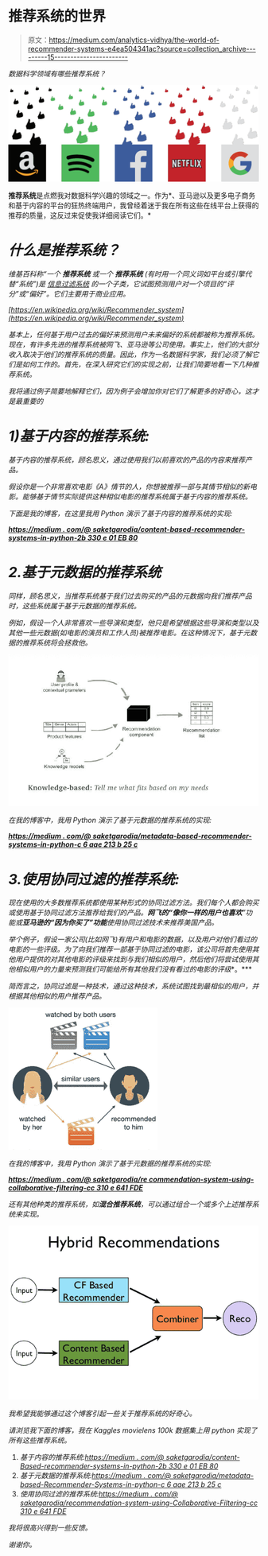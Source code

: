 # 推荐系统的世界

> 原文：<https://medium.com/analytics-vidhya/the-world-of-recommender-systems-e4ea504341ac?source=collection_archive---------15----------------------->

*数据科学领域有哪些推荐系统？*

![](img/24ca938c29e7cd3a88000ef719b52eef.png)

**推荐系统**是点燃我对数据科学兴趣的领域之一。作为*、亚马逊以及更多电子商务和基于内容的平台的狂热终端用户，我曾经着迷于我在所有这些在线平台上获得的推荐的质量，这反过来促使我详细阅读它们。*

# ***什么是推荐系统？***

**维基百科称“一个* ***推荐系统*** *或一个* ***推荐系统*** *(有时用一个同义词如平台或引擎代替“系统”)是* [*信息过滤系统*](https://en.wikipedia.org/wiki/Information_filtering_system) *的一个子类，它试图预测用户对一个项目的“评分”或“偏好”。它们主要用于商业应用。**

*[https://en.wikipedia.org/wiki/Recommender_system](https://en.wikipedia.org/wiki/Recommender_system)*

*基本上，任何基于用户过去的偏好来预测用户未来偏好的系统都被称为推荐系统。现在，有许多先进的推荐系统被网飞、亚马逊等公司使用。事实上，他们的大部分收入取决于他们的推荐系统的质量。因此，作为一名数据科学家，我们必须了解它们是如何工作的。首先，在深入研究它们的实现之前，让我们简要地看一下几种推荐系统。*

*我将通过例子简要地解释它们，因为例子会增加你对它们了解更多的好奇心，这才是最重要的*

# *1)基于内容的推荐系统:*

*基于内容的推荐系统，顾名思义，通过使用我们以前喜欢的产品的内容来推荐产品。*

*假设你是一个非常喜欢电影《A》情节的人，你想被推荐一部与其情节相似的新电影。能够基于情节实际提供这种相似电影的推荐系统属于基于内容的推荐系统。*

*下面是我的博客，在这里我用 Python 演示了基于内容的推荐系统的实现:*

*[***https://medium . com/@ saketgarodia/content-based-recommender-systems-in-python-2b 330 e 01 EB 80***](/@saketgarodia/content-based-recommender-systems-in-python-2b330e01eb80)*

# *2.**基于元数据的推荐系统***

*同样，顾名思义，当推荐系统基于我们过去购买的产品的元数据向我们推荐产品时，这些系统属于基于元数据的推荐系统。*

*例如，假设一个人非常喜欢一些导演和类型，他只是希望根据这些导演和类型以及其他一些元数据(如电影的演员和工作人员)被推荐电影。在这种情况下，基于元数据的推荐系统将会拯救他。*

*![](img/4c87acd287f62c103e0d43656890866e.png)*

*在我的博客中，我用 Python 演示了基于元数据的推荐系统的实现:*

*[***https://medium . com/@ saketgarodia/metadata-based-recommender-systems-in-python-c 6 aae 213 b 25 c***](/@saketgarodia/metadata-based-recommender-systems-in-python-c6aae213b25c)*

# *3.**使用协同过滤的推荐系统:***

*现在使用的大多数推荐系统都使用某种形式的协同过滤方法。我们每个人都会购买或使用基于协同过滤方法推荐给我们的产品。**网飞的“像你一样的用户也喜欢**”功能或**亚马逊的“因为你买了”功能**使用协同过滤技术来推荐美国产品。*

*举个例子，假设一家公司(比如网飞)有用户和电影的数据，以及用户对他们看过的电影的一些评级。为了向我们推荐一部基于协同过滤的电影，该公司将首先使用其他用户提供的对其他电影的评级来找到与我们相似的用户，然后他们将尝试使用其他相似用户的力量来预测我们可能给所有其他我们没有看过的电影的评级**。***

*简而言之，协同过滤是一种技术，通过这种技术，系统试图找到最相似的用户，并根据其他相似的用户推荐产品。*

*![](img/08cd24ed1ebac2284de2e98e32b40c92.png)*

*在我的博客中，我用 Python 演示了基于元数据的推荐系统的实现:*

*[***https://medium . com/@ saketgarodia/re commendation-system-using-collaborative-filtering-cc 310 e 641 FDE***](/@saketgarodia/recommendation-system-using-collaborative-filtering-cc310e641fde)*

*还有其他种类的推荐系统，如**混合推荐系统**，可以通过组合一个或多个上述推荐系统来实现。*

*![](img/f46e24db8597be0d72322dedfdaa1985.png)*

*我希望我能够通过这个博客引起一些关于推荐系统的好奇心。*

*请浏览我下面的博客，我在 Kaggles movielens 100k 数据集上用 python 实现了所有这些推荐系统。*

1.  *基于内容的推荐系统:[*https://medium . com/@ saketgarodia/content-Based-recommender-systems-in-python-2b 330 e 01 EB 80*](/@saketgarodia/content-based-recommender-systems-in-python-2b330e01eb80)*
2.  *基于元数据的推荐系统:[*https://medium . com/@ saketgarodia/metadata-based-Recommender-Systems-in-python-c 6 aae 213 b 25 c*](/@saketgarodia/metadata-based-recommender-systems-in-python-c6aae213b25c)*
3.  *使用协同过滤的推荐系统:[*https://medium . com/@ saketgarodia/recommendation-system-using-Collaborative-Filtering-cc 310 e 641 FDE*](/@saketgarodia/recommendation-system-using-collaborative-filtering-cc310e641fde)*

*我将很高兴得到一些反馈。*

*谢谢你。*